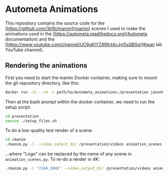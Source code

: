 # Autometa Animations

This repository contains the source code for the [https://github.com/3b1b/manim](manim) scenes I used to make the animations used in 
the [https://autometa.readthedocs.org](Autometa documentation) and the [https://www.youtube.com/channel/UC6gKlYZ89fct4cJyj5sQBSg](Kwan lab YouTube channel).

## Rendering the animations

First you need to start the manim Docker container, making sure to mount the git repository directory, like this:

```bash
docker run -it --rm -v path/to/Autometa_animations:/presentation jasonkwan/manim:latest
```

Then at the bash prompt within the docker container, we need to run the setup script.

```bash
cd presentation
source ./setup_files.sh
```

To do a low-quality test render of a scene:

```bash
cd /manim
./manim.py -l --video_output_dir /presentation/videos animation_scenes.py Logo
```

...where "Logo" can be replaced by the name of any scene in `animation_scenes.py`. To re-do a render in 4K:

```bash
./manim.py -r "2160,3840" --video_output_dir /presentation/videos animation_scenes.py Logo
```


